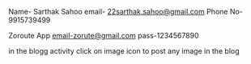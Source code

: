 Name- Sarthak Sahoo
email- 22sarthak.sahoo@gmail.com
Phone No- 9915739499

Zoroute App
email-zorute@gmail.com
pass-1234567890

in the blogg activity click on image icon to post any image in the blog